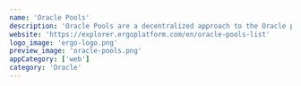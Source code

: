 ```yaml
---
name: 'Oracle Pools'
description: 'Oracle Pools are a decentralized approach to the Oracle problem with game theoretic incentives baked in to ensure accurate delivery of data to the on-chain world. Ergo Oracle Pools are live and available for use for any DeFi dApp you create with no upfront cost.'
website: 'https://explorer.ergoplatform.com/en/oracle-pools-list'
logo_image: 'ergo-logo.png'
preview_image: 'oracle-pools.png'
appCategory: ['web']
category: 'Oracle'
---
```

